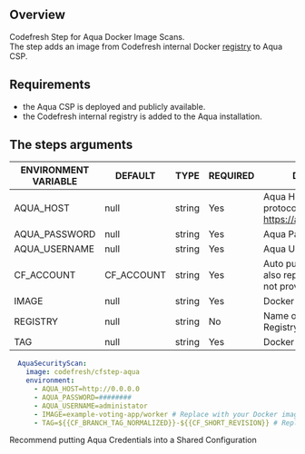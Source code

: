 ## Overview
Codefresh Step for Aqua Docker Image Scans.  
The step adds an image from Codefresh internal Docker [registry](https://codefresh.io/docs/docs/docker-registries/codefresh-registry/) to Aqua CSP. 

## Requirements

 - the Aqua CSP is deployed and publicly available.
 - the Codefresh internal registry is added to the Aqua installation.

## The steps arguments

| ENVIRONMENT VARIABLE | DEFAULT | TYPE | REQUIRED | DESCRIPTION |
|----------------------------|----------|---------|----------|---------------------------------------------------------------------------------------------------------------------------------|
| AQUA_HOST | null | string | Yes | Aqua Host URI including protocol ex. https://aqua.mydomain.com |
| AQUA_PASSWORD | null | string | Yes | Aqua Password |
| AQUA_USERNAME | null | string | Yes | Aqua Username |
| CF_ACCOUNT | CF_ACCOUNT | string | Yes | Auto pulled from pipeline also replaces REGISTRY if not provided |
| IMAGE | null | string | Yes | Docker Image Name |
| REGISTRY | null | string | No | Name of Codefresh Registry setup in Aqua |
| TAG | null | string | Yes | Docker Image Tag |

``` yaml
  AquaSecurityScan:
    image: codefresh/cfstep-aqua
    environment:
      - AQUA_HOST=http://0.0.0.0
      - AQUA_PASSWORD=########
      - AQUA_USERNAME=administator
      - IMAGE=example-voting-app/worker # Replace with your Docker image name
      - TAG=${{CF_BRANCH_TAG_NORMALIZED}}-${{CF_SHORT_REVISION}} # Replace with your Docker image tag
```

Recommend putting Aqua Credentials into a Shared Configuration
